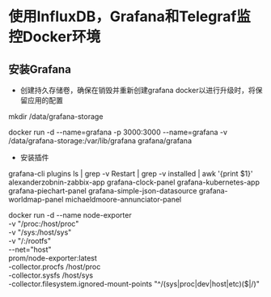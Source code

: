# 使用InfluxDB，Grafana和Telegraf监控Docker环境

## 安装Grafana

- 创建持久存储卷，确保在销毁并重新创建grafana docker以进行升级时，将保留应用的配置

mkdir /data/grafana-storage 

docker run -d --name=grafana -p 3000:3000 --name=grafana -v /data/grafana-storage:/var/lib/grafana grafana/grafana


- 安装插件

grafana-cli plugins ls | grep -v Restart | grep -v installed | awk '{print $1}'            
alexanderzobnin-zabbix-app
grafana-clock-panel
grafana-kubernetes-app
grafana-piechart-panel
grafana-simple-json-datasource
grafana-worldmap-panel
michaeldmoore-annunciator-panel


docker run -d --name node-exporter \
  -v "/proc:/host/proc" \
  -v "/sys:/host/sys" \
  -v "/:/rootfs" \
  --net="host" \
  prom/node-exporter:latest \
    -collector.procfs /host/proc \
    -collector.sysfs /host/sys \
    -collector.filesystem.ignored-mount-points "^/(sys|proc|dev|host|etc)($|/)"